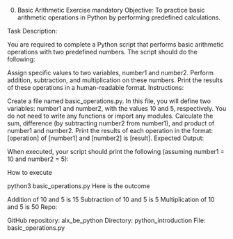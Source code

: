 0. Basic Arithmetic Exercise
mandatory
Objective: To practice basic arithmetic operations in Python by performing predefined calculations.

Task Description:

You are required to complete a Python script that performs basic arithmetic operations with two predefined numbers. The script should do the following:

Assign specific values to two variables, number1 and number2.
Perform addition, subtraction, and multiplication on these numbers.
Print the results of these operations in a human-readable format.
Instructions:

Create a file named basic_operations.py.
In this file, you will define two variables: number1 and number2, with the values 10 and 5, respectively.
You do not need to write any functions or import any modules.
Calculate the sum, difference (by subtracting number2 from number1), and product of number1 and number2.
Print the results of each operation in the format: [operation] of [number1] and [number2] is [result].
Expected Output:

When executed, your script should print the following (assuming number1 = 10 and number2 = 5):

How to execute

python3 basic_operations.py
Here is the outcome

Addition of 10 and 5 is 15
Subtraction of 10 and 5 is 5
Multiplication of 10 and 5 is 50
Repo:

GitHub repository: alx_be_python
Directory: python_introduction
File: basic_operations.py
